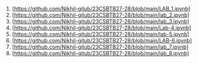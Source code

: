 1. [https://github.com/Nikhil-gitub/23CSBTB27-28/blob/main/LAB_1.ipynb]
2. [https://github.com/Nikhil-gitub/23CSBTB27-28/blob/main/lab_2.ipynb]
3. [https://github.com/Nikhil-gitub/23CSBTB27-28/blob/main/lab_3.ipynb]
4. [https://github.com/Nikhil-gitub/23CSBTB27-28/blob/main/Lab-4.ipynb]
5. [https://github.com/Nikhil-gitub/23CSBTB27-28/blob/main/lab-5.ipynb]
6. [https://github.com/Nikhil-gitub/23CSBTB27-28/blob/main/LAB-6.ipynb]
7. [https://github.com/Nikhil-gitub/23CSBTB27-28/blob/main/lab_7.ipynb]
8. [https://github.com/Nikhil-gitub/23CSBTB27-28/blob/main/lab_8.ipynb]

